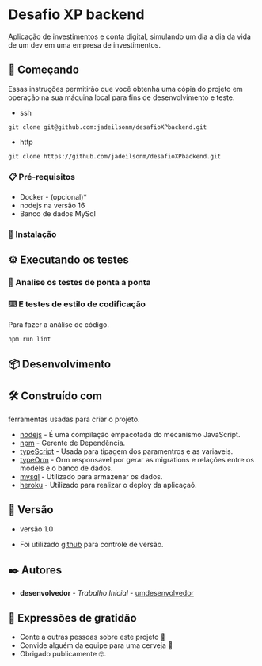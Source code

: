 # Desafio XP backend

Aplicação de investimentos e conta digital, simulando um dia a dia da vida de um dev em uma empresa de investimentos.

## 🚀 Começando


Essas instruções permitirão que você obtenha uma cópia do projeto em operação na sua máquina local para fins de desenvolvimento e teste.

* ssh
```
git clone git@github.com:jadeilsonm/desafioXPbackend.git
```

* http
```
git clone https://github.com/jadeilsonm/desafioXPbackend.git
```


### 📋 Pré-requisitos

- Docker - (opcional)*
- nodejs na versão 16
- Banco de dados MySql

### 🔧 Instalação



## ⚙️ Executando os testes

### 🔩 Analise os testes de ponta a ponta

### ⌨️ E testes de estilo de codificação

Para fazer a análise de código.

```
npm run lint
```

## 📦 Desenvolvimento


## 🛠️ Construído com

ferramentas usadas para criar o projeto.

* [nodejs](https://nodejs.org/en/) - É uma compilação empacotada do mecanismo JavaScript.
* [npm](https://www.npmjs.com/) - Gerente de Dependência.
* [typeScript](https://www.typescriptlang.org/) - Usada para tipagem dos paramentros e as variaveis.
* [typeOrm](https://typeorm.io/) - Orm responsavel por gerar as migrations e relações entre os models e o banco de dados.
* [mysql](https://www.mysql.com/) - Utilizado para armazenar os dados.
* [heroku](https://www.heroku.com/) - Utilizado para realizar o deploy da aplicaçaõ.



## 📌 Versão

* versão 1.0

* Foi utilizado [github](https://github.com/) para controle de versão.

## ✒️ Autores

* **desenvolvedor** - *Trabalho Inicial* - [umdesenvolvedor](https://github.com/jadeilsonm)


## 🎁 Expressões de gratidão

* Conte a outras pessoas sobre este projeto 📢
* Convide alguém da equipe para uma cerveja 🍺 
* Obrigado publicamente 🤓.

